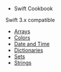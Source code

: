 * Swift Cookbook

Swift 3.x compatible

+ [Arrays](SwiftCookBook.playground/Pages/Arrays.xcplaygroundpage/Contents.swift)
+ [Colors](SwiftCookBook.playground/Pages/Colors.xcplaygroundpage/Contents.swift)
+ [Date and Time](SwiftCookBook.playground/Pages/Date_Time.xcplaygroundpage/Contents.swift)
+ [Dictionaries](SwiftCookBook.playground/Pages/Dictionaries.xcplaygroundpage/Contents.swift)
+ [Sets](SwiftCookBook.playground/Pages/Sets.xcplaygroundpage/Contents.swift)
+ [Strings](SwiftCookBook.playground/Pages/Strings.xcplaygroundpage/Contents.swift)
